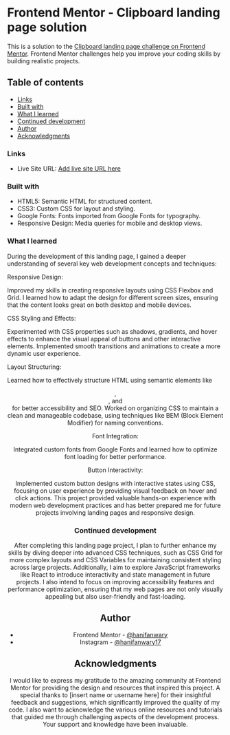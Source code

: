 # Frontend Mentor - Clipboard landing page solution

This is a solution to the [Clipboard landing page challenge on Frontend Mentor](https://www.frontendmentor.io/challenges/clipboard-landing-page-5cc9bccd6c4c91111378ecb9). Frontend Mentor challenges help you improve your coding skills by building realistic projects. 

## Table of contents

  - [Links](#links)
  - [Built with](#built-with)
  - [What I learned](#what-i-learned)
  - [Continued development](#continued-development)
- [Author](#author)
- [Acknowledgments](#acknowledgments)

### Links

- Live Site URL: [Add live site URL here](https://your-live-site-url.com)

### Built with

- HTML5: Semantic HTML for structured content.
- CSS3: Custom CSS for layout and styling.
- Google Fonts: Fonts imported from Google Fonts for typography.
- Responsive Design: Media queries for mobile and desktop views.




### What I learned

During the development of this landing page, I gained a deeper understanding of several key web development concepts and techniques:

Responsive Design:

Improved my skills in creating responsive layouts using CSS Flexbox and Grid. I learned how to adapt the design for different screen sizes, ensuring that the content looks great on both desktop and mobile devices.

CSS Styling and Effects:

Experimented with CSS properties such as shadows, gradients, and hover effects to enhance the visual appeal of buttons and other interactive elements.
Implemented smooth transitions and animations to create a more dynamic user experience.

Layout Structuring:

Learned how to effectively structure HTML using semantic elements like <header>, <section>, and <footer> for better accessibility and SEO.
Worked on organizing CSS to maintain a clean and manageable codebase, using techniques like BEM (Block Element Modifier) for naming conventions.

Font Integration:

Integrated custom fonts from Google Fonts and learned how to optimize font loading for better performance.

Button Interactivity:

Implemented custom button designs with interactive states using CSS, focusing on user experience by providing visual feedback on hover and click actions.
This project provided valuable hands-on experience with modern web development practices and has better prepared me for future projects involving landing pages and responsive design.

### Continued development

After completing this landing page project, I plan to further enhance my skills by diving deeper into advanced CSS techniques, such as CSS Grid for more complex layouts and CSS Variables for maintaining consistent styling across large projects. Additionally, I aim to explore JavaScript frameworks like React to introduce interactivity and state management in future projects. I also intend to focus on improving accessibility features and performance optimization, ensuring that my web pages are not only visually appealing but also user-friendly and fast-loading.

## Author

- Frontend Mentor - [@hanifanwary](https://www.frontendmentor.io/profile/@hanifanwary)
- Instagram - [@hanifanwary17](https://www.Instagram.com/@hanifanwary17)


## Acknowledgments

I would like to express my gratitude to the amazing community at Frontend Mentor for providing the design and resources that inspired this project. A special thanks to [insert name or username here] for their insightful feedback and suggestions, which significantly improved the quality of my code. I also want to acknowledge the various online resources and tutorials that guided me through challenging aspects of the development process. Your support and knowledge have been invaluable.